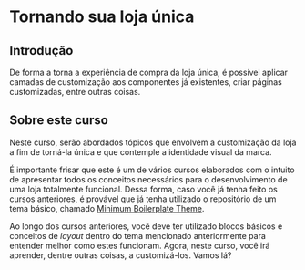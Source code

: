 # Tornando sua loja única

## Introdução
De forma a torna a experiência de compra da loja única, é possível aplicar camadas de customização aos componentes já existentes, criar páginas customizadas, entre outras coisas.


## Sobre este curso
Neste curso, serão abordados tópicos que envolvem a customização da loja a fim de torná-la única e que contemple a identidade visual da marca.

É importante frisar que este é um de vários cursos elaborados com o intuito de apresentar todos os conceitos necessários para o desenvolvimento de uma loja totalmente funcional. Dessa forma, caso você já tenha feito os cursos anteriores, é provável que já tenha utilizado o repositório de um tema básico, chamado [Minimum Boilerplate Theme](https://github.com/vtex-apps/minimum-boilerplate-theme). 

Ao longo dos cursos anteriores, você deve ter utilizado blocos básicos e conceitos de _layout_ dentro do tema mencionado anteriormente para entender melhor como estes funcionam. Agora, neste curso, você irá aprender, dentre outras coisas, a customizá-los. Vamos lá?

